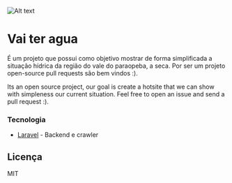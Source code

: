 ![Alt text](http://vaiteragua.com/assets/img/og.png "Vai ter agua")

# Vai ter agua

É um projeto que possui como objetivo mostrar de forma simplificada a situação hídrica da região do vale do paraopeba, a seca. Por ser um projeto open-source pull requests são bem vindos :).

Its an open source project, our goal is create a hotsite that we can show with simpleness our current situation. Feel free to open an issue and send a pull request :).

### Tecnologia

* [Laravel] - Backend e crawler

Licença
----

MIT

[Laravel]:http://laravel.com
